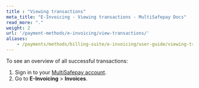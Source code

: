 ```yaml
---
title : "Viewing transactions"
meta_title: "E-Invoicing - Viewing transactions - MultiSafepay Docs"
read_more: "."
weight: 2
url: '/payment-methods/e-invoicing/view-transactions/'
aliases:
    - /payments/methods/billing-suite/e-invoicing/user-guide/viewing-transactions/
---
```


To see an overview of all successful transactions:

1. Sign in to your [MultiSafepay account](https://merchant.multisafepay.com).
2. Go to **E-Invoicing** > **Invoices**. 